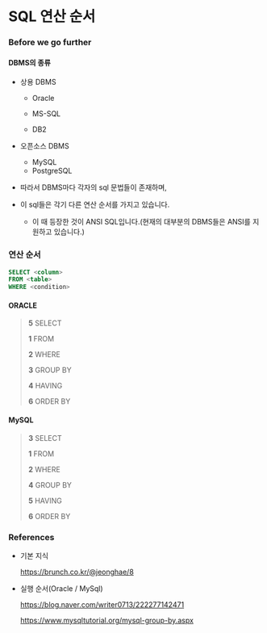 # SQL 연산 순서

###  Before we go further

#### DBMS의 종류

- 상용 DBMS

  - Oracle

  - MS-SQL

  - DB2

- 오픈소스 DBMS
  - MySQL
  - PostgreSQL 

- 따라서 DBMS마다 각자의 sql 문법들이 존재하며, 
- 이 sql들은 각기 다른 연산 순서를 가지고 있습니다.
  - 이 때 등장한 것이 ANSI SQL입니다.(현재의 대부분의 DBMS들은 ANSI를 지원하고 있습니다.)



### 연산 순서

```sql
SELECT <column> 
FROM <table>
WHERE <condition>
```

#### ORACLE

> __5__ SELECT
>
> __1__ FROM
>
> __2__ WHERE
>
> __3__ GROUP BY
>
> __4__ HAVING
>
> __6__ ORDER BY



#### MySQL

> __3__ SELECT
>
> __1__ FROM
>
> __2__ WHERE
>
> __4__ GROUP BY
>
> __5__ HAVING
>
> __6__ ORDER BY







### References

- 기본 지식

  https://brunch.co.kr/@jeonghae/8

- 실행 순서(Oracle / MySql)

  https://blog.naver.com/writer0713/222277142471
  
  https://www.mysqltutorial.org/mysql-group-by.aspx
